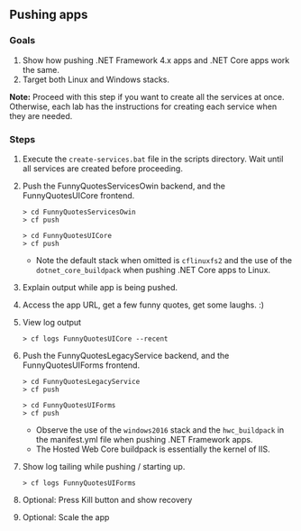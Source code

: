 ## Pushing apps
 
### Goals
1. Show how pushing .NET Framework 4.x apps and .NET Core apps work the same.
1. Target both Linux and Windows stacks.

**Note:** Proceed with this step if you want to create all the services at once. Otherwise, each lab has the instructions for creating each service when they are needed.

### Steps
1. Execute the `create-services.bat` file in the scripts directory. Wait until all services are created before proceeding.
1. Push the FunnyQuotesServicesOwin backend, and the FunnyQuotesUICore frontend.

    ```
    > cd FunnyQuotesServicesOwin
    > cf push
    ```
    ```
    > cd FunnyQuotesUICore
    > cf push
    ```
    
    * Note the default stack when omitted is `cflinuxfs2` and the use of the `dotnet_core_buildpack` when pushing .NET Core apps to Linux.
        
1. Explain output while app is being pushed.
1. Access the app URL, get a few funny quotes, get some laughs. :)
1. View log output

    ```
    > cf logs FunnyQuotesUICore --recent
    ```

1. Push the FunnyQuotesLegacyService backend, and the FunnyQuotesUIForms frontend.

    ```
    > cd FunnyQuotesLegacyService
    > cf push
    ```
    ```
    > cd FunnyQuotesUIForms
    > cf push
    ```

    * Observe the use of the `windows2016` stack and the `hwc_buildpack` in the manifest.yml file when pushing .NET Framework apps.
    * The Hosted Web Core buildpack is essentially the kernel of IIS.

1. Show log tailing while pushing / starting up.

    ```
    > cf logs FunnyQuotesUIForms
    ```
  
1. Optional: Press Kill button and show recovery
1. Optional: Scale the app
